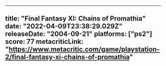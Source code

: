 
---
title: "Final Fantasy XI: Chains of Promathia"
date: "2022-04-09T23:38:29.029Z"
releaseDate: "2004-09-21"
platforms: ["ps2"]
score: 77
metacriticLink: "https://www.metacritic.com/game/playstation-2/final-fantasy-xi-chains-of-promathia"
---
